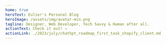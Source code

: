 ```yaml
---
home: true
heroText: Eulier's Personal Blog
heroImage: /assets/img/avatar-min.png
tagline: Designer, Web Developer, Tech Savvy & Human after all.
actionText: Check it out! →
actionLink: ./2023/july/chathpt_roadmap_first_task_shopify_client.md
---
```

